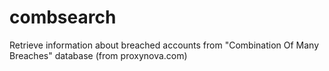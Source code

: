 # combsearch
Retrieve information about breached accounts from "Combination Of Many Breaches" database (from proxynova.com)
